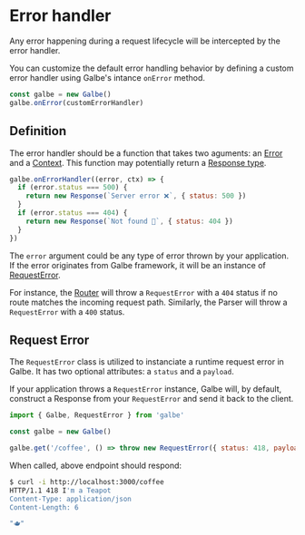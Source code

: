 # Error handler

Any error happening during a request lifecycle will be intercepted by the error handler.

You can customize the default error handling behavior by defining a custom error handler using Galbe's intance `onError` method.

```js
const galbe = new Galbe()
galbe.onError(customErrorHandler)
```

## Definition

The error handler should be a function that takes two aguments: an [Error](https://developer.mozilla.org/en-US/docs/Web/JavaScript/Reference/Global_Objects/Error) and a [Context](context.md). This function may potentially return a [Response type](handler.md#response-types).

```js
galbe.onErrorHandler((error, ctx) => {
  if (error.status === 500) {
    return new Response(`Server error ❌`, { status: 500 })
  }
  if (error.status === 404) {
    return new Response(`Not found 🔎`, { status: 404 })
  }
})
```

The `error` argument could be any type of error thrown by your application. If the error originates from Galbe framework, it will be an instance of [RequestError](#request-error).

For instance, the [Router](router.md) will throw a `RequestError` with a `404` status if no route matches the incoming request path. Similarly, the Parser will throw a `RequestError` with a `400` status.

## Request Error

The `RequestError` class is utilized to instanciate a runtime request error in Galbe. It has two optional attributes: a `status` and a `payload`.

If your application throws a `RequestError` instance, Galbe will, by default, construct a Response from your `RequestError` and send it back to the client.

```js
import { Galbe, RequestError } from 'galbe'

const galbe = new Galbe()

galbe.get('/coffee', () => throw new RequestError({ status: 418, payload: '🫖' }))
```

When called, above endpoint should respond:

```bash
$ curl -i http://localhost:3000/coffee
HTTP/1.1 418 I'm a Teapot
Content-Type: application/json
Content-Length: 6

"🫖"
```

